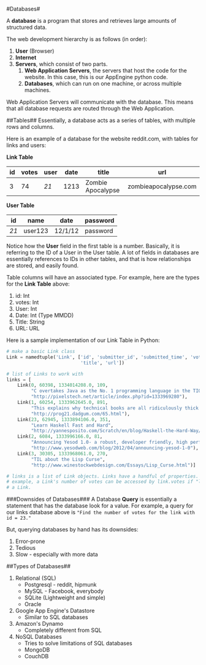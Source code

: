 #Databases#

A **database** is a program that stores and retrieves large amounts of structured data.

The web development hierarchy is as follows (in order):

1. **User** (Browser)
2. **Internet**
3. **Servers**, which consist of two parts.
    1. **Web Application Servers**, the servers that host the code for the website. In this case, this is our AppEngine python code.
    2. **Databases**, which can run on one machine, or across multiple machines.

Web Application Servers will communicate with the database. This means that all database requests are routed through the Web Application.

##Tables##
Essentially, a database acts as a series of tables, with multiple rows and columns. 

Here is an example of a database for the website reddit.com, with tables for links and users:

**Link Table**

id | votes | user | date | title | url
--- | --- | --- | --- | --- | ---
3 | 74 | *21* | 1213 | Zombie Apocalypse | zombieapocalypse.com

**User Table**

id | name | date | password
--- | --- | --- | ---
*21* | user123 | 12/1/12 | password

Notice how the **User** field in the first table is a number. Basically, it is referring to the ID of a User in the User table. A lot of fields in databases are essentially references to IDs in other tables, and that is how relationships are stored, and easily found.

Table columns will have an associated type. For example, here are the types for the **Link Table** above:

1. id: Int
2. votes: Int
3. User: Int
4. Date: Int (Type MMDD)
5. Title: String
6. URL: URL 

Here is a sample implementation of our Link Table in Python:

```python
# make a basic Link class
Link = namedtuple('Link', ['id', 'submitter_id', 'submitted_time', 'votes',
                           'title', 'url'])

# list of Links to work with
links = [
    Link(0, 60398, 1334014208.0, 109,
         "C overtakes Java as the No. 1 programming language in the TIOBE index.", 
         "http://pixelstech.net/article/index.php?id=1333969280"),
    Link(1, 60254, 1333962645.0, 891,
         "This explains why technical books are all ridiculously thick and overpriced",
         "http://prog21.dadgum.com/65.html"),
    Link(23, 62945, 1333894106.0, 351,
         "Learn Haskell Fast and Hard",
         "http://yannesposito.com/Scratch/en/blog/Haskell-the-Hard-Way/"),
    Link(2, 6084, 1333996166.0, 81,
         "Announcing Yesod 1.0- a robust, developer friendly, high performance web framework for Haskell",
         "http://www.yesodweb.com/blog/2012/04/announcing-yesod-1-0"),
    Link(3, 30305, 1333968061.0, 270,
         "TIL about the Lisp Curse",
         "http://www.winestockwebdesign.com/Essays/Lisp_Curse.html")]

# links is a list of Link objects. Links have a handful of properties. For
# example, a Link's number of votes can be accessed by link.votes if "link" is 
# a Link.
```

###Downsides of Databases###
A Database **Query** is essentially a statement that has the database look for a value. For example, a query for our links database above is ```"Find the number of votes for the link with id = 23."```

But, querying databases by hand has its downsides:

1. Error-prone
2. Tedious
3. Slow - especially with more data

##Types of Databases##

1. Relational (SQL)
    - Postgresql - reddit, hipmunk
    - MySQL - Facebook, everybody
    - SQLite (Lightweight and simple)
    - Oracle 
2. Google App Engine's Datastore
    - Similar to SQL databases
3. Amazon's Dynamo
    - Completely different from SQL
4. NoSQL Databases
    - Tries to solve limitations of SQL databases
    - MongoDB
    - CouchDB




